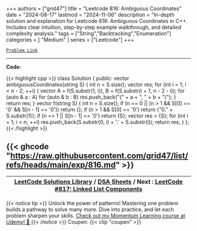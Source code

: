 
+++
authors = ["grid47"]
title = "Leetcode 816: Ambiguous Coordinates"
date = "2024-08-17"
lastmod = "2024-11-06"
description = "In-depth solution and explanation for Leetcode 816: Ambiguous Coordinates in C++. Includes clear intuition, step-by-step example walkthrough, and detailed complexity analysis."
tags = ["String","Backtracking","Enumeration"]
categories = [
    "Medium"
]
series = ["Leetcode"]
+++



[`Problem Link`](https://leetcode.com/problems/ambiguous-coordinates/description/)

---
**Code:**

{{< highlight cpp >}}
class Solution {
public:
    vector<string> ambiguousCoordinates(string S) {
        int n = S.size();
        vector<string> res;
        for (int i = 1; i < n - 2; ++i) {
            vector<string> A = f(S.substr(1, i)), B = f(S.substr(i + 1, n - 2 - i));
            for (auto & a : A) for (auto & b : B) res.push_back("(" + a + ", " + b + ")");
        }
        return res;
    }
    vector<string> f(string S) {
        int n = S.size();
        if (n == 0 || (n > 1 && S[0] == '0' && S[n - 1] == '0')) return {};
        if (n > 1 && S[0] == '0') return {"0." + S.substr(1)};
        if (n == 1 || S[n - 1] == '0') return {S};
        vector<string> res = {S};
        for (int i = 1; i < n; ++i) res.push_back(S.substr(0, i) + '.' + S.substr(i));
        return res;
    }
};
{{< /highlight >}}

{{< ghcode "https://raw.githubusercontent.com/grid47/list/refs/heads/main/exp/816.md" >}}
---

| [LeetCode Solutions Library](https://grid47.xyz/leetcode/) / [DSA Sheets](https://grid47.xyz/sheets/) / Next : [LeetCode #817: Linked List Components](https://grid47.xyz/posts/leetcode-817-linked-list-components-solution/) |
| --- |
{{< notice tip >}}
Unlock the power of patterns! Mastering one problem builds a pathway to solve many more. Dive into practice, and let each problem sharpen your skills. [Check out my Momentum Learning course at Udemy! 🚀 ](https://www.udemy.com/course/algorithms-and-data-structures-in-cpp/)
{{< /notice >}}
Coupen: {{< clip "coupen" >}}
